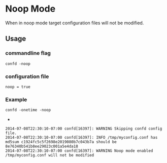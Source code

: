 # Noop Mode

When in noop mode target configuration files will not be modified.

## Usage

### commandline flag

```
confd -noop
```

### configuration file

```
noop = true
```

### Example

```
confd -onetime -noop
```

-

```
2014-07-08T22:30:10-07:00 confd[16397]: WARNING Skipping confd config file.
2014-07-08T22:30:10-07:00 confd[16397]: INFO /tmp/myconfig.conf has md5sum c1924fc5c5f2698e2019080b7c043b7a should be 8e76340b541b8ee29023c001a5e4da18
2014-07-08T22:30:10-07:00 confd[16397]: WARNING Noop mode enabled /tmp/myconfig.conf will not be modified
```
